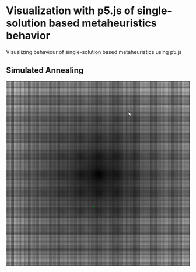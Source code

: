 # Visualization with p5.js of single-solution based metaheuristics behavior
 Visualizing behaviour of single-solution based metaheuristics using p5.js
 
 ## Simulated Annealing
 ![](ZEt3jLJllu.gif)
